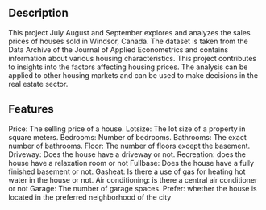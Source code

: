 ## Description

This project July August and September explores and analyzes the sales prices of houses sold in Windsor, Canada.
The dataset is taken from the Data Archive of the Journal of Applied Econometrics and contains information about various housing characteristics.
This project contributes to insights into the factors affecting housing prices.
The analysis can be applied to other housing markets and can be used to make decisions in the real estate sector.

## Features
Price: The selling price of a house.
Lotsize: The lot size of a property in square meters.
Bedrooms: Number of bedrooms.
Bathrooms: The exact number of bathrooms.
Floor: The number of floors except the basement.
Driveway: Does the house have a driveway or not.
Recreation: does the house have a relaxation room or not
Fullbase: Does the house have a fully finished basement or not.
Gasheat: Is there a use of gas for heating hot water in the house or not.
Air conditioning: is there a central air conditioner or not
Garage: The number of garage spaces.
Prefer: whether the house is located in the preferred neighborhood of the city
